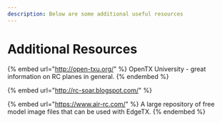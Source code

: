 ```yaml
---
description: Below are some additional useful resources
---
```


# Additional Resources

{% embed url="http://open-txu.org/" %}
OpenTX University - great information on RC planes in general.
{% endembed %}

{% embed url="http://rc-soar.blogspot.com/" %}

{% embed url="https://www.air-rc.com/" %}
A large repository of free model image files that can be used with EdgeTX.
{% endembed %}
